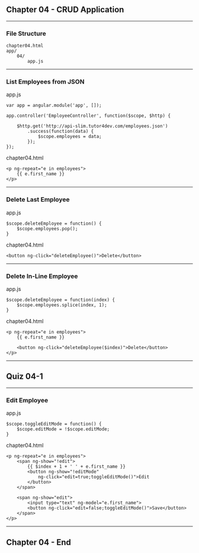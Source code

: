 ## Chapter 04 - CRUD Application

---

### File Structure

	chapter04.html
	app/
		04/
			app.js

---

### List Employees from JSON

app.js

	var app = angular.module('app', []);

	app.controller('EmployeeController', function($scope, $http) {

		$http.get('http://api-slim.tutor4dev.com/employees.json')
			.success(function(data) {
				$scope.employees = data;
			});
	});

chapter04.html

	<p ng-repeat="e in employees">
		{{ e.first_name }}
	</p>

---

### Delete Last Employee

app.js

	$scope.deleteEmployee = function() {
		$scope.employees.pop();
	}

chapter04.html

	<button ng-click="deleteEmployee()">Delete</button>

---

### Delete In-Line Employee

app.js

	$scope.deleteEmployee = function(index) {
		$scope.employees.splice(index, 1);
	}

chapter04.html

	<p ng-repeat="e in employees">
		{{ e.first_name }}

		<button ng-click="deleteEmployee($index)">Delete</button>
	</p>

---

## Quiz 04-1

---

### Edit Employee

app.js

	$scope.toggleEditMode = function() {
		$scope.editMode = !$scope.editMode;
	}

chapter04.html

	<p ng-repeat="e in employees">
		<span ng-show="!edit">
			{{ $index + 1 + ' ' + e.first_name }}
			<button ng-show="!editMode"
				ng-click="edit=true;toggleEditMode()">Edit
			</button>
		</span>

		<span ng-show="edit">
			<input type="text" ng-model="e.first_name">
			<button ng-click="edit=false;toggleEditMode()">Save</button>
		</span>
	</p>

---

## Chapter 04 - End
